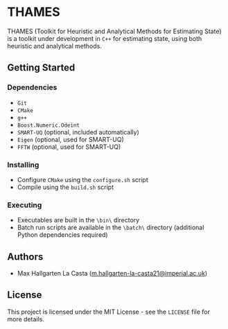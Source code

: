# THAMES
THAMES (Toolkit for Heuristic and Analytical Methods for Estimating State) is a toolkit under development in `C++` for estimating state, using both heuristic and analytical methods.

## Getting Started

### Dependencies
* `Git`
* `CMake`
* `g++`
* `Boost.Numeric.Odeint`
* `SMART-UQ` (optional, included automatically)
* `Eigen` (optional, used for SMART-UQ)
* `FFTW` (optional, used for SMART-UQ)

### Installing
* Configure `CMake` using the `configure.sh` script
* Compile using the `build.sh` script

### Executing
* Executables are built in the `\bin\` directory
* Batch run scripts are available in the `\batch\` directory (additional Python dependencies required)

## Authors
* Max Hallgarten La Casta (m.hallgarten-la-casta21@imperial.ac.uk)

## License
This project is licensed under the MIT License - see the `LICENSE` file for more details.
